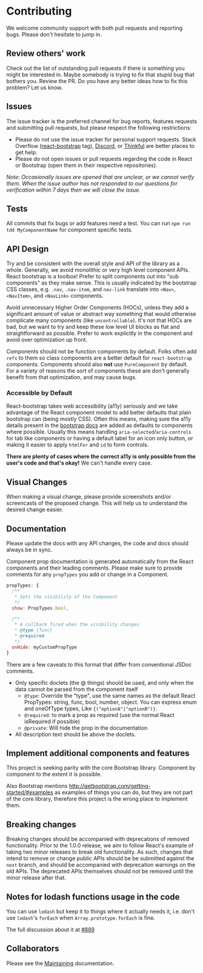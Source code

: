 # Contributing

We welcome community support with both pull requests and reporting bugs. Please
don't hesitate to jump in.

## Review others' work

Check out the list of outstanding pull requests if there is something you might
be interested in. Maybe somebody is trying to fix that stupid bug that bothers
you. Review the PR. Do you have any better ideas how to fix this problem? Let us
know.

## Issues

The issue tracker is the preferred channel for bug reports, features requests
and submitting pull requests, but please respect the following restrictions:

- Please do not use the issue tracker for personal support requests. Stack Overflow ([react-bootstrap](http://stackoverflow.com/questions/tagged/react-bootstrap) tag), [Discord](https://discord.gg/reactiflux), or [Thinkful](http://start.thinkful.com/react/?utm_source=github&utm_medium=badge&utm_campaign=react-bootstrap) are better places to get help.
- Please do not open issues or pull requests regarding the code in React or Bootstrap (open them in their respective repositories).

_Note: Occasionally issues are opened that are unclear, or we cannot verify them. When the issue author has not responded to our questions for verification within 7 days then we will close the issue._

## Tests

All commits that fix bugs or add features need a test. You can run `npm run tdd MyComponentName` for component specific tests.

## API Design

Try and be consistent with the overall style and API of the library as a whole. Generally, we avoid monolithic or very high level component APIs. React bootstrap is a toolbox! Prefer to split components out into "sub components" as they make sense. This is usually indicated by the bootstrap CSS classes, e.g. `.nav`, `.nav-item`, and `nav-link` translate into `<Nav>`, `<NavItem>`, and `<NavLink>` components.

Avoid unnecessary Higher Order Components (HOCs), unless they add a significant amount of value or abstract way something that would otherwise complicate many components (like `uncontrollable`). It's not that HOCs are bad, but we want to try and keep these low level UI blocks as flat and straightforward as possible. Prefer to work explicitly in the component and avoid over optimization up front.

Components should not be function components by default. Folks often add `refs` to them so class components are a better default for `react-bootstrap` components. Components should also **not** use `PureComponent` by default. For a variety of reasons the sort of components these are don't generally benefit from that optimization, and may cause bugs.

### Accessible by Default

React-bootstrap takes web accessibility (a11y) seriously and we take advantage of the React component model to add better defaults that plain bootstrap can (being mostly CSS). Often this means, making sure the a11y details present in the [bootstrap docs](https://getbootstrap.com/) are added as defaults to components where possible. Usually this means handling `aria-selected`/`aria-controls` for tab like components or having a default label for an icon only button, or making it easier to apply `htmlFor` and `id` to form controls.

**There are plenty of cases where the correct a11y is only possible from the user's code and that's okay!** We can't handle every case.

## Visual Changes

When making a visual change, please provide screenshots
and/or screencasts of the proposed change. This will help us to understand the
desired change easier.

## Documentation

Please update the docs with any API changes, the code and docs should always be
in sync.

Component prop documentation is generated automatically from the React components
and their leading comments. Please make sure to provide comments for any `propTypes` you add
or change in a Component.

```js
propTypes: {
  /**
   * Sets the visibility of the Component
   */
  show: PropTypes.bool,

  /**
   * A callback fired when the visibility changes
   * @type {func}
   * @required
   */
  onHide: myCustomPropType
}
```

There are a few caveats to this format that differ from conventional JSDoc comments.

- Only specific doclets (the @ things) should be used, and only when the data cannot be parsed from the component itself
  - `@type`: Override the "type", use the same names as the default React PropTypes: string, func, bool, number, object. You can express enum and oneOfType types, Like `{("optionA"|"optionB")}`.
  - `@required`: to mark a prop as required (use the normal React isRequired if possible)
  - `@private`: Will hide the prop in the documentation
- All description text should be above the doclets.

## Implement additional components and features

This project is seeking parity with the core Bootstrap library.
Component by component to the extent it is possible.

Also Bootstrap mentions http://getbootstrap.com/getting-started/#examples
as examples of things you can do, but they are not part of the core library,
therefore this project is the wrong place to implement them.

## Breaking changes

Breaking changes should be accompanied with deprecations of removed functionality. Prior to the 1.0.0 release, we aim to follow React's example of taking two minor releases to break old functionality. As such, changes that intend to remove or change public APIs should be be submitted against the `next` branch, and should be accompanied with deprecation warnings on the old APIs. The deprecated APIs themselves should not be removed until the minor release after that.

## Notes for lodash functions usage in the code

You can use `lodash` but keep it to things where it actually needs it, i.e. don't use `lodash`'s `forEach` when `Array.prototype.forEach` is fine.

The full discussion about it at [#889](https://github.com/react-bootstrap/react-bootstrap/issues/889)

## Collaborators

Please see the [Maintaining](./MAINTAINING.md) documentation.

[huboard-badge]: https://img.shields.io/badge/Hu-Board-7965cc.svg
[huboard]: https://huboard.com/react-bootstrap/react-bootstrap
[issues]: https://github.com/react-bootstrap/react-bootstrap/issues
[editorconfig]: http://editorconfig.org
[eslint]: http://eslint.org
[commit-message]: http://robots.thoughtbot.com/5-useful-tips-for-a-better-commit-message
